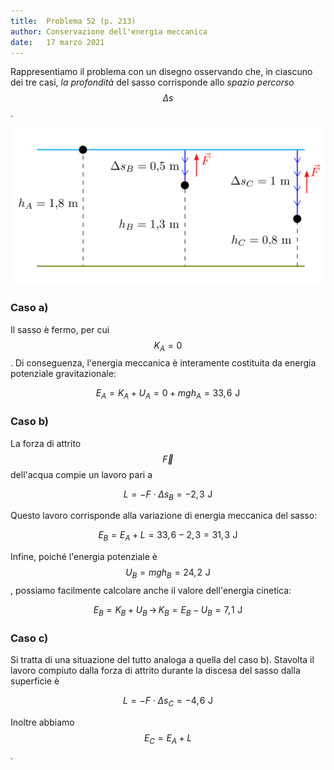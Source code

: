 ```yaml
---
title:  Problema 52 (p. 213)
author: Conservazione dell'energia meccanica
date:   17 marzo 2021
---
```


Rappresentiamo il problema con un disegno osservando che, in ciascuno dei tre casi, *la profondità* del sasso corrisponde allo *spazio percorso* $$\Delta s$$.

![pic-0552](../img/0552.svg)

### Caso a) ###

Il sasso è fermo, per cui $$K_A = 0$$. Di conseguenza, l'energia meccanica è interamente costituita da energia potenziale gravitazionale:

$$E_A = K_A + U_A = 0 + mgh_A = 33,\!6 \,\,\mathrm{J}$$

### Caso b) ###

La forza di attrito $$\vec{F}$$ dell'acqua compie un lavoro pari a

$$L = -F \cdot \Delta s_B = -2,\!3 \,\,\mathrm{J}$$

Questo lavoro corrisponde alla variazione di energia meccanica del sasso:

$$E_B = E_A + L = 33,\!6 - 2,\!3 = 31,\!3 \,\,\mathrm{J}$$

Infine, poiché l'energia potenziale è $$U_B = mgh_B = 24,\!2 \,\,\mathrm{J}$$, possiamo facilmente calcolare anche il valore dell'energia cinetica:

$$E_B = K_B + U_B \,\longrightarrow\, K_B = E_B - U_B = 7,\!1 \,\,\mathrm{J}$$

### Caso c) ###

Si tratta di una situazione del tutto analoga a quella del caso b). Stavolta il lavoro compiuto dalla forza di attrito durante la discesa del sasso dalla superficie è

$$L = -F \cdot \Delta s_C = -4,\!6 \,\,\mathrm{J}$$

Inoltre abbiamo $$E_C = E_A + L$$.
